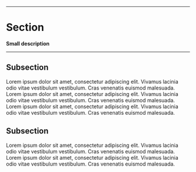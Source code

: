 
---

# Section
**Small description**

---

## Subsection
Lorem ipsum dolor sit amet, consectetur adipiscing elit. Vivamus lacinia odio vitae vestibulum vestibulum. Cras venenatis euismod malesuada. Lorem ipsum dolor sit amet, consectetur adipiscing elit. Vivamus lacinia odio vitae vestibulum vestibulum. Cras venenatis euismod malesuada. Lorem ipsum dolor sit amet, consectetur adipiscing elit. Vivamus lacinia odio vitae vestibulum vestibulum. Cras venenatis euismod malesuada.

## Subsection
Lorem ipsum dolor sit amet, consectetur adipiscing elit. Vivamus lacinia odio vitae vestibulum vestibulum. Cras venenatis euismod malesuada. Lorem ipsum dolor sit amet, consectetur adipiscing elit. Vivamus lacinia odio vitae vestibulum vestibulum. Cras venenatis euismod malesuada.
